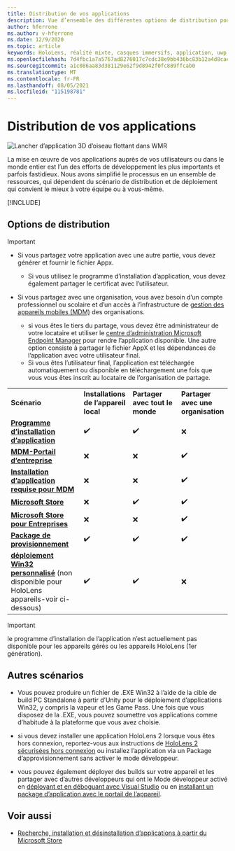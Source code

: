 ```yaml
---
title: Distribution de vos applications
description: Vue d’ensemble des différentes options de distribution pour les différentes plateformes prises en charge et les magasins de publication.
author: hferrone
ms.author: v-hferrone
ms.date: 12/9/2020
ms.topic: article
keywords: HoloLens, réalité mixte, casques immersifs, application, uwp, envoi, envoi, filtres, métadonnées, configuration système requise, mots clés, wack, certification, package, appx, merchandising
ms.openlocfilehash: 7d4fbc1a7a5767ad8276017c7cdc38e9bb436bc83b12a4d8caeb9a8d84f1caca
ms.sourcegitcommit: a1c086aa83d381129e62f9d8942f0fc889ffcab0
ms.translationtype: MT
ms.contentlocale: fr-FR
ms.lasthandoff: 08/05/2021
ms.locfileid: "115198781"
---
```

# <a name="distributing-your-apps"></a>Distribution de vos applications

![Lancher d’application 3D d’oiseau flottant dans WMR](images/distribute-hero-image.png)

La mise en œuvre de vos applications auprès de vos utilisateurs ou dans le monde entier est l’un des efforts de développement les plus importants et parfois fastidieux. Nous avons simplifié le processus en un ensemble de ressources, qui dépendent du scénario de distribution et de déploiement qui convient le mieux à votre équipe ou à vous-même.

[!INCLUDE[](includes/before-submission.md)]

## <a name="distribution-options"></a>Options de distribution

> [!IMPORTANT]
> * Si vous partagez votre application avec une autre partie, vous devez générer et fournir le fichier Appx. 
>     * Si vous utilisez le programme d’installation d’application, vous devez également partager le certificat avec l’utilisateur.
> 
> * Si vous partagez avec une organisation, vous avez besoin d’un compte professionnel ou scolaire et d’un accès à l’infrastructure de [gestion des appareils mobiles (MDM)](/hololens/hololens-enroll-mdm) des organisations.  
>    * si vous êtes le tiers du partage, vous devez être administrateur de votre locataire et utiliser le [centre d’administration Microsoft Endpoint Manager](/mem/intune/apps/apps-deploy) pour rendre l’application disponible. Une autre option consiste à partager le fichier AppX et les dépendances de l’application avec votre utilisateur final.
>    * Si vous êtes l’utilisateur final, l’application est téléchargée automatiquement ou disponible en téléchargement une fois que vous vous êtes inscrit au locataire de l’organisation de partage. 

<table>
<colgroup>
    <col width="33%" />
    <col width="22%" />
    <col width="22%" />
    <col width="22%" />
</colgroup>
<tr>
    <td><strong>Scénario</strong></td>
    <td><strong>Installations de l’appareil local</strong></td>
    <td><strong>Partager avec tout le monde</strong></td>
    <td><strong>Partager avec une organisation</strong></td>
</tr>
<tr>
    <td><a href="https://docs.microsoft.com/hololens/app-deploy-app-installer"><strong>Programme d’installation d’application</strong></td>
    <td>✔️</td>
    <td>✔️</td>
    <td>❌</td>
</tr>
<tr>
    <td><a href="/hololens/app-deploy-app-installer"><strong>MDM-Portail d’entreprise</strong></a></td>
    <td>❌</td>
    <td>❌</td>
    <td>✔️</td>
</tr>
<tr>
    <td><a href="/hololens/app-deploy-intune"><strong>Installation d’application requise pour MDM</strong></a></td>
    <td>❌</td>
    <td>❌</td>
    <td>✔️</td>
</tr>
<tr>
    <td><a href="submitting-an-app-to-the-microsoft-store.md"><strong>Microsoft Store</strong></a></td>
    <td>❌</td>
    <td>✔️</td>
    <td>✔️</td>
</tr>
<tr>
    <td><a href="/hololens/app-deploy-store-business"><strong>Microsoft Store pour Entreprises</strong></a></td>
    <td>❌</td>
    <td>❌</td>
    <td>✔️</td>
</tr>
<tr>
    <td><a href="/hololens/app-deploy-provisioning-package"><strong>Package de provisionnement</strong></a></td>
    <td>✔️</td>
    <td>✔️</td>
    <td>✔️</td>
</tr>
<tr>
    <td><a href="#other-scenarios"><strong>déploiement Win32 personnalisé</strong></a> (non disponible pour HoloLens appareils-voir ci-dessous)</td>
    <td>✔️</td>
    <td>✔️</td>
    <td>❌</td>
</tr>
</table>

> [!IMPORTANT]
> le programme d’installation de l’application n’est actuellement pas disponible pour les appareils gérés ou les appareils HoloLens (1er génération).

## <a name="other-scenarios"></a>Autres scénarios

* Vous pouvez produire un fichier de .EXE Win32 à l’aide de la cible de build PC Standalone à partir d’Unity pour le déploiement d’applications Win32, y compris la vapeur et les Game Pass. Une fois que vous disposez de la .EXE, vous pouvez soumettre vos applications comme d’habitude à la plateforme que vous avez choisie. 

* si vous devez installer une application HoloLens 2 lorsque vous êtes hors connexion, reportez-vous aux instructions de [HoloLens 2 sécurisées hors connexion](/hololens/hololens-common-scenarios-offline-secure) ou installez l’application via un Package d’approvisionnement sans activer le mode développeur.

* vous pouvez également déployer des builds sur votre appareil et les partager avec d’autres développeurs qui ont le Mode développeur activé en [déployant et en déboguant avec Visual Studio](../develop/platform-capabilities-and-apis/using-visual-studio.md) ou en [installant un package d’application avec le portail de l’appareil](../develop/platform-capabilities-and-apis/using-the-windows-device-portal.md#sideloading-applications).

## <a name="see-also"></a>Voir aussi
* [Recherche, installation et désinstallation d’applications à partir du Microsoft Store](/hololens/holographic-store-apps)